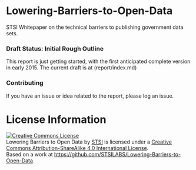 # Lowering-Barriers-to-Open-Data
STSI Whitepaper on the technical barriers to publishing government data sets.

### Draft Status: Initial Rough Outline
This report is just getting started, with the first anticipated complete version in early 2015.
The current draft is at (report/index.md)

### Contributing
If you have an issue or idea related to the report, please log an issue. 

# License Information
<a rel="license" href="http://creativecommons.org/licenses/by-sa/4.0/"><img alt="Creative Commons License" style="border-width:0" src="https://i.creativecommons.org/l/by-sa/4.0/88x31.png" /></a><br /><span xmlns:dct="http://purl.org/dc/terms/" property="dct:title">Lowering Barriers to Open Data</span> by <a xmlns:cc="http://creativecommons.org/ns#" href="http://stsiinc.com/" property="cc:attributionName" rel="cc:attributionURL">STSI</a> is licensed under a <a rel="license" href="http://creativecommons.org/licenses/by-sa/4.0/">Creative Commons Attribution-ShareAlike 4.0 International License</a>.<br />Based on a work at <a xmlns:dct="http://purl.org/dc/terms/" href="https://github.com/STSILABS/Lowering-Barriers-to-Open-Data" rel="dct:source">https://github.com/STSILABS/Lowering-Barriers-to-Open-Data</a>.
